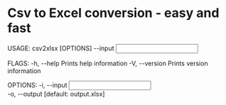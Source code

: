 # Csv to Excel conversion - easy and fast 

USAGE:
    csv2xlsx [OPTIONS] --input <input>

FLAGS:
    -h, --help       Prints help information
    -V, --version    Prints version information

OPTIONS:
    -i, --input <input>      
    -o, --output <output>     [default: output.xlsx]

